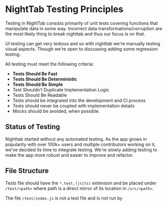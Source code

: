 # NightTab Testing Principles

Testing in NightTab consists primarily of unit tests covering functions that manipulate data in some way. Incorrect data transformations/corruption are the most likely thing to break nighttab and thus our focus is on that.

UI testing can get very tedious and so with nighttab we're manually testing visual aspects. Though we're open to discussing adding some regression testing.

All testing must meet the following criteria:
 - **Tests Should Be Fast**
 - **Tests Should Be Deterministic**
 - **Tests Should Be Simple**
 - Test Shouldn’t Duplicate Implementation Logic
 - Tests Should Be Readable
 - Tests should be integrated into the development and CI process
 - Tests should never be coupled with implementation details
 - Mocks should be avoided, when possible.

## Status of Testing
Nighttab started without any automated testing. As the app grows in popularity with over 100k+ users and multiple contributors working on it, we've decided its time to integrate testing. We're slowly adding testing to make the app more robust and easier to improve and refactor.

## File Structure
Tests file should have the `*.test.(js|ts)` extension and be placed under `/test/<path>` where path is a direct mirror of its location in `/src/<path>`.

The file `/test/index.js` is not a test file and is not run by
